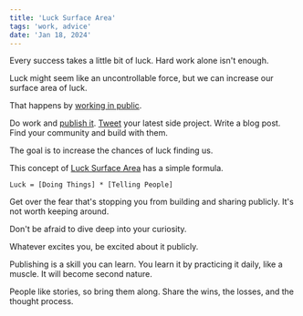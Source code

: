```yaml
---
title: 'Luck Surface Area'
tags: 'work, advice'
date: 'Jan 18, 2024'
---
```


Every success takes a little bit of luck. Hard work alone isn't enough.

Luck might seem like an uncontrollable force, but we can increase our surface area of luck.

That happens by [working in public](https://www.swyx.io/learn-in-public).

Do work and [publish it](https://github.com/readme/guides/publishing-your-work). [Tweet](https://jxnl.github.io/blog/writing/2024/01/11/anatomy-of-a-tweet/) your latest side project. Write a blog post. Find your community and build with them.

The goal is to increase the chances of luck finding us.

This concept of [Luck Surface Area](https://www.codusoperandi.com/posts/increasing-your-luck-surface-area) has a simple formula.

```text
Luck = [Doing Things] * [Telling People]
```

Get over the fear that's stopping you from building and sharing publicly. It's not worth keeping around.

Don't be afraid to dive deep into your curiosity.

Whatever excites you, be excited about it publicly.

Publishing is a skill you can learn. You learn it by practicing it daily, like a muscle. It will become second nature.

People like stories, so bring them along. Share the wins, the losses, and the thought process.
